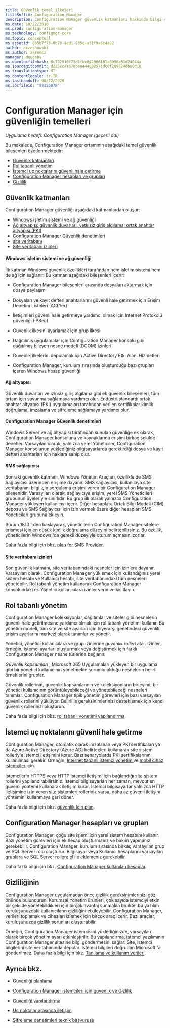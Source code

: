 ```yaml
---
title: Güvenlik temel ilkeleri
titleSuffix: Configuration Manager
description: Configuration Manager güvenlik katmanları hakkında bilgi edinin.
ms.date: 10/22/2018
ms.prod: configuration-manager
ms.technology: configmgr-core
ms.topic: conceptual
ms.assetid: 035b7f73-8b78-4ed1-835e-a31f9a5c4a02
author: aczechowski
ms.author: aaroncz
manager: dougeby
ms.openlocfilehash: 6c702916f73d1fbc842966161a6958a61d24044a
ms.sourcegitcommit: d225ccaa67ebee444002571dc8f289624db80d10
ms.translationtype: MT
ms.contentlocale: tr-TR
ms.lasthandoff: 08/12/2020
ms.locfileid: "88126078"
---
```

# <a name="fundamentals-of-security-for-configuration-manager"></a>Configuration Manager için güvenliğin temelleri

*Uygulama hedefi: Configuration Manager (geçerli dal)*

Bu makalede, Configuration Manager ortamının aşağıdaki temel güvenlik bileşenleri özetlenmektedir:
- [Güvenlik katmanları](#bkmk_layers)
- [Rol tabanlı yönetim](#bkmk_rba)
- [İstemci uç noktalarını güvenli hale getirme](#bkmk_endpoints)
- [Configuration Manager hesapları ve grupları](#bkmk_accounts)
- [Gizlilik](#bkmk_privacy)

## <a name="security-layers"></a><a name="bkmk_layers"></a>Güvenlik katmanları

Configuration Manager güvenliği aşağıdaki katmanlardan oluşur: 
- [Windows işletim sistemi ve ağ güvenliği](#bkmk_layer-windows)
- [Ağ altyapısı: güvenlik duvarları, yetkisiz giriş algılama, ortak anahtar altyapısı (PKI)](#bkmk_layer-network)
- [Configuration Manager Güvenlik denetimleri](#bkmk_layer-cm)
- [site veritabanı](#bkmk_layer-provider)
- [Site veritabanı izinleri](#bkmk_layer-db)

#### <a name="windows-os-and-network-security"></a><a name="bkmk_layer-windows"></a>Windows işletim sistemi ve ağ güvenliği
İlk katman Windows güvenlik özellikleri tarafından hem işletim sistemi hem de ağ için sağlanır. Bu katman aşağıdaki bileşenleri içerir:  

-   Configuration Manager bileşenleri arasında dosyaları aktarmak için dosya paylaşımı  

-   Dosyaları ve kayıt defteri anahtarlarını güvenli hale getirmek için Erişim Denetim Listeleri (ACL'ler)  

-   İletişimleri güvenli hale getirmeye yardımcı olmak için Internet Protokolü güvenliği (IPSec)  

-   Güvenlik ilkesini ayarlamak için grup ilkesi  

-   Dağıtılmış uygulamalar için Configuration Manager konsolu gibi dağıtılmış bileşen nesne modeli (DCOM) izinleri  

-   Güvenlik ilkelerini depolamak için Active Directory Etki Alanı Hizmetleri  

-   Configuration Manager, kurulum sırasında oluşturduğu bazı grupları içeren Windows hesap güvenliği  

#### <a name="network-infrastructure"></a><a name="bkmk_layer-network"></a>Ağ altyapısı

Güvenlik duvarları ve izinsiz giriş algılama gibi ek güvenlik bileşenleri, tüm ortam için savunma sağlamaya yardımcı olur. Endüstri standardı ortak anahtar altyapısı (PKI) uygulamaları tarafından verilen sertifikalar kimlik doğrulama, imzalama ve şifreleme sağlamaya yardımcı olur.  

#### <a name="configuration-manager-security-controls"></a><a name="bkmk_layer-cm"></a>Configuration Manager Güvenlik denetimleri

Windows Server ve ağ altyapısı tarafından sunulan güvenliğe ek olarak, Configuration Manager konsoluna ve kaynaklarına erişimi birkaç şekilde denetler. Varsayılan olarak, yalnızca yerel Yöneticiler, Configuration Manager konsolunun yüklediğiniz bilgisayarlarda gerektirdiği dosya ve kayıt defteri anahtarları için haklara sahip olur.  

#### <a name="sms-provider"></a><a name="bkmk_layer-provider"></a>SMS sağlayıcısı

Sonraki güvenlik katmanı, Windows Yönetim Araçları, özellikle de SMS Sağlayıcısı üzerinden erişime dayanır. SMS sağlayıcısı, kullanıcıya site veritabanını bilgi için sorgulama erişimi veren bir Configuration Manager bileşenidir. Varsayılan olarak, sağlayıcıya erişim, yerel SMS Yöneticileri grubunun üyeleriyle sınırlıdır. Bu grup ilk olarak yalnızca Configuration Manager yükleyen kullanıcıyı içerir. Diğer hesaplara Ortak Bilgi Modeli (CIM) deposu ve SMS Sağlayıcısı için izin vermek üzere diğer hesapları SMS Yöneticileri grubuna ekleyin.  

Sürüm 1810 ' den başlayarak, yöneticilerin Configuration Manager sitelere erişmesi için en düşük kimlik doğrulama düzeyini belirtebilirsiniz. Bu özellik, yöneticilerin Windows 'da gerekli düzeyiyle oturum açmasını zorlar. <!--1357013-->  

Daha fazla bilgi için bkz. [plan for SMS Provider](../plan-design/hierarchy/plan-for-the-sms-provider.md).

#### <a name="site-database-permissions"></a><a name="bkmk_layer-db"></a>Site veritabanı izinleri

Son güvenlik katmanı, site veritabanındaki nesneler için izinlere dayanır. Varsayılan olarak, Configuration Manager yüklemek için kullandığınız yerel sistem hesabı ve Kullanıcı hesabı, site veritabanındaki tüm nesneleri yönetebilir. Rol tabanlı yönetim kullanarak Configuration Manager konsolundaki ek Yönetici kullanıcılara izinler verin ve kısıtlayın.  



## <a name="role-based-administration"></a><a name="bkmk_rba"></a>Rol tabanlı yönetim  

 Configuration Manager koleksiyonlar, dağıtımlar ve siteler gibi nesnelerin güvenli hale getirilmesine yardımcı olmak için rol tabanlı yönetimi kullanır. Bu yönetim modeli, tüm site ve site ayarları için hiyerarşi genelindeki güvenlik erişim ayarlarını merkezi olarak tanımlar ve yönetir. 

 Yönetici, yönetici kullanıcılara ve grup izinlerine *güvenlik rolleri* atar. İzinler, örneğin, istemci ayarları oluşturmak veya değiştirmek için farklı Configuration Manager nesne türlerine bağlanır. 

 *Güvenlik kapsamları* , Microsoft 365 Uygulamaları yükleyen bir uygulama gibi bir yönetici kullanıcının yönetmekle sorumlu olduğu nesnelerin belirli örneklerini gruplar. 

 Güvenlik rollerinin, güvenlik kapsamlarının ve koleksiyonların birleşimi, bir yönetici kullanıcının görüntüleyebileceği ve yönetebileceği nesneleri tanımlar. Configuration Manager tipik yönetim görevleri için bazı varsayılan güvenlik rollerini yüklüyor. Belirli iş gereksinimlerinizi desteklemek için kendi güvenlik rollerinizi oluşturun.  

 Daha fazla bilgi için bkz. [rol tabanlı yönetimi yapılandırma](../servers/deploy/configure/configure-role-based-administration.md).  



## <a name="securing-client-endpoints"></a><a name="bkmk_endpoints"></a>İstemci uç noktalarını güvenli hale getirme  

 Configuration Manager, otomatik olarak imzalanan veya PKI sertifikaları ya da Azure Active Directory (Azure AD) belirteçleri kullanarak site sistem rolleriyle istemci iletişimini korur. Bazı senaryolarda PKI sertifikalarının kullanılması gerekir. Örneğin, [İnternet tabanlı istemci yönetimi](../clients/manage/plan-internet-based-client-management.md)ve [mobil cihaz istemcileri](../../mdm/plan-design/plan-on-premises-mdm.md)için.  

 İstemcilerin HTTPS veya HTTP istemci iletişimi için bağlandığı site sistem rollerini yapılandırabilirsiniz. İstemci bilgisayarları her zaman, mevcut en güvenli yöntemi kullanarak iletişim kurar. İstemci bilgisayarlar yalnızca HTTP iletişimine izin veren site sistemleri rolleriniz varsa, daha az güvenli iletişim yöntemini kullanmaya geri döner.  

 Daha fazla bilgi için bkz. [güvenlik Için plan](../plan-design/security/plan-for-security.md).



## <a name="configuration-manager-accounts-and-groups"></a><a name="bkmk_accounts"></a>Configuration Manager hesapları ve grupları  

 Configuration Manager, çoğu site işlemi için yerel sistem hesabını kullanır. Bazı yönetim görevleri için ek hesap oluşturmanız ve bakım yapmanız gerekebilir. Configuration Manager, kurulum sırasında birkaç varsayılan grup ve SQL Server rolü oluşturur. Bilgisayar veya Kullanıcı hesaplarını varsayılan gruplara ve SQL Server rollere el ile eklemeniz gerekebilir.  

 Daha fazla bilgi için bkz. [Configuration Manager kullanılan hesaplar](../plan-design/hierarchy/accounts.md).  



## <a name="privacy"></a><a name="bkmk_privacy"></a>Gizliliğinin  

 Configuration Manager uygulamadan önce gizlilik gereksinimlerinizi göz önünde bulundurun. Kurumsal Yönetim ürünleri, çok sayıda istemciyi etkin bir şekilde yönetebildikleri için birçok avantaj sunmakla birlikte, bu yazılım kuruluşunuzdaki kullanıcıların gizliliğini etkileyebilir. Configuration Manager, verileri toplamak ve cihazları izlemek için birçok araç içerir. Bazı araçlar, kuruluşunuzda gizlilik sorunları oluşturabilir.  

 Örneğin, Configuration Manager istemcisini yüklediğinizde, varsayılan olarak birçok yönetim ayarı etkinleştirilir. Bu yapılandırma, istemci yazılımının Configuration Manager sitesine bilgi göndermesini sağlar. Site, istemci bilgilerini site veritabanında depolar. İstemci bilgileri doğrudan Microsoft 'a gönderilmez. Daha fazla bilgi için bkz. [Tanılama ve kullanım verileri](../plan-design/diagnostics/diagnostics-and-usage-data.md).



## <a name="see-also"></a>Ayrıca bkz.

- [Güvenliği planlama](../plan-design/security/plan-for-security.md)  

- [Configuration Manager istemcileri için güvenlik ve Gizlilik](../clients/deploy/plan/security-and-privacy-for-clients.md)  

- [Güvenliği yapılandırma](../plan-design/security/configure-security.md)   

- [Uç noktalar arasında iletişim](../plan-design/hierarchy/communications-between-endpoints.md)  

- [Şifreleme denetimleri teknik başvurusu](../plan-design/security/cryptographic-controls-technical-reference.md)  
